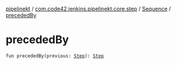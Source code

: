[pipelinekt](../../index.md) / [com.code42.jenkins.pipelinekt.core.step](../index.md) / [Sequence](index.md) / [precededBy](./preceded-by.md)

# precededBy

`fun precededBy(previous: `[`Step`](../-step/index.md)`): `[`Step`](../-step/index.md)